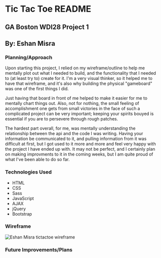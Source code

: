# Tic Tac Toe README
## GA Boston WDI28 Project 1
## By: Eshan Misra

### Planning/Approach

Upon starting this project, I relied on my wireframe/outline to help me mentally plot out what I needed to build, and the functionality that I needed to (at least try to) create for it. I'm a very visual thinker, so it helped me to have that wireframe, and it's also why building the physical "gameboard" was one of the first things I did.

Just having that board in front of me helped to make it easier for me to mentally chart things out. Also, not for nothing, the small feeling of accomplishment one gets from small victories in the face of such a complicated project can be very important; keeping your spirits bouyed is essential if you are to persevere through rough patches.

The hardest part overall, for me, was mentally understanding the relationship between the api and the code I was writing. Having your information be communicated to it, and pulling information from it was difficult at first, but I got used to it more and more and feel very happy with the project I have ended up with. It may not be perfect, and I certainly plan on making improvments to it in the coming weeks, but I am quite proud of what I've been able to do so far.


### Technologies Used

* HTML
* CSS
* Sass
* JavaScript
* AJAX
* jQuery
* Bootstrap


### Wireframe

![Eshan Misra tictactoe wireframe](https://imgur.com/a/qKsJVyC)


### Future Improvements/Plans
